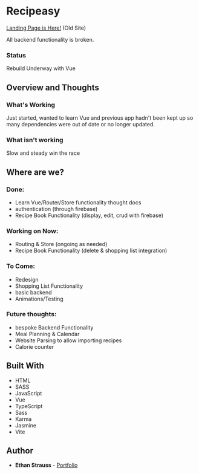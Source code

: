 # Recipeasy

[Landing Page is Here!](https://stupefied-morse-5e1233.netlify.com/) (Old Site)

All backend functionality is broken.

### Status

Rebuild Underway with Vue

## Overview and Thoughts

### What's Working

Just started, wanted to learn Vue and previous app hadn't been kept up so many dependencies were out of date or no longer updated.

### What isn't working

Slow and steady win the race

## Where are we?

### Done:

- Learn Vue/Router/Store functionality thought docs
- authentication (through firebase)
- Recipe Book Functionality (display, edit, crud with firebase)

### Working on Now:

- Routing & Store (ongoing as needed)
- Recipe Book Functionality (delete & shopping list integration)

### To Come:

- Redesign
- Shopping List Functionality
- basic backend
- Animations/Testing

### Future thoughts:

- bespoke Backend Functionality
- Meal Planning & Calendar
- Website Parsing to allow importing recipes
- Calorie counter

## Built With

- HTML
- SASS
- JavaScript
- Vue
- TypeScript
- Sass
- Karma
- Jasmine
- Vite

## Author

- **Ethan Strauss** - [Portfolio](https://dotethan.github.io)
